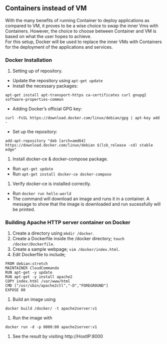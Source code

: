 ## Containers instead of VM ##
With the many benefits of running Container to deploy applications as compared to VM, it proves to be a wise choice to swap the inner Vms with Containers. However, the choice to choose between Container and VM is based on what the user hopes to achieve.   
For this setup, Docker will be used to replace the inner VMs with Containers for the deployment of the applications and services.   
### Docker Installation ###
1. Setting up of repository.
  - Update the repository using `apt-get update`
  - Install the necessary packages:   
  ```
  apt-get install apt-transport-https ca-certificates curl gnupg2 software-properties-common
  ```
  - Adding Docker’s official GPG key:   
  ```
  curl -FsSL https://download.docker.com/linux/debian/gpg | apt-key add -
  ```
  - Set up the repository:   
  ```
  add-apt-repository "deb [arch=amd64] https://download.docker.com/linux/debian $(lsb_release -cd) stable edge"
  ```
1. Install docker-ce & docker-compose package.
  - Run `apt-get update`
  - Run `apt-get install docker-ce docker-compose`
1. Verify docker-ce is installed correctly.
  - Run `docker run hello-world`
  - The command will download an image and runs it in a container. A message to show that the image is downloaded and run sucessfully will be printed.   

### Building Apache HTTP server container on Docker ###
1. Create a directory using `mkdir /docker`.
1. Create a Dockerfile inside the /docker directory; `touch /docker/Dockerfile`.
1. Create a sample webpage; `vim /docker/index.html`.
1. Edit Dockerfile to include;
```
FROM debian:stretch
MAINTAINER CloudCommando
RUN apt-get -y update
RUN apt-get -y install apache2
COPY index.html /var/www/html
CMD ["/usr/sbin/apache2ctl","-D","FOREGROUND"]
EXPOSE 80
```
1. Build an image using
```
docker build /docker/ -t apache2server:v1
```
1. Run the image with
```
docker run -d -p 8000:80 apache2server:v1
```
1. See the result by visiting http://HostIP:8000

